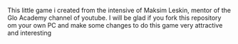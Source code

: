 This little game i created from the intensive of Maksim Leskin, mentor of the Glo Academy channel of youtube. I will be glad if you fork this repository om your own PC and make some changes to do this game very attractive and interesting
